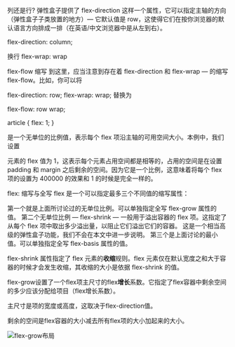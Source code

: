 列还是行?
弹性盒子提供了 flex-direction 这样一个属性，它可以指定主轴的方向（弹性盒子子类放置的地方）— 它默认值是 row，这使得它们在按你浏览器的默认语言方向排成一排（在英语/中文浏览器中是从左到右）。

flex-direction: column;



换行
flex-wrap: wrap


flex-flow 缩写
到这里，应当注意到存在着 flex-direction 和 flex-wrap — 的缩写 flex-flow。比如，你可以将

flex-direction: row;
flex-wrap: wrap;
替换为

flex-flow: row wrap;


article {
  flex: 1;
}

是一个无单位的比例值，表示每个 flex 项沿主轴的可用空间大小。本例中，我们设置 <article> 元素的 flex 值为 1，这表示每个元素占用空间都是相等的，占用的空间是在设置 padding 和 margin 之后剩余的空间。因为它是一个比例，这意味着将每个 flex 项的设置为 400000 的效果和 1 的时候是完全一样的。


flex: 缩写与全写
flex 是一个可以指定最多三个不同值的缩写属性：

第一个就是上面所讨论过的无单位比例。可以单独指定全写 flex-grow 属性的值。
第二个无单位比例 — flex-shrink — 一般用于溢出容器的 flex 项。这指定了从每个 flex 项中取出多少溢出量，以阻止它们溢出它们的容器。 这是一个相当高级的弹性盒子功能，我们不会在本文中进一步说明。
第三个是上面讨论的最小值。可以单独指定全写 flex-basis 属性的值。



flex-shrink 属性指定了 flex 元素的**收缩**规则。flex 元素仅在默认宽度之和大于容器的时候才会发生收缩，其收缩的大小是依据 flex-shrink 的值。


flex-grow设置了一个flex项主尺寸的flex**增长**系数。它指定了flex容器中剩余空间的多少应该分配给项目（flex增长系数）。

主尺寸是项的宽度或高度，这取决于flex-direction值。

剩余的空间是flex容器的大小减去所有flex项的大小加起来的大小。


![flex-grow布局](https://tva1.sinaimg.cn/large/0081Kckwgy1gkk4oebj3fj30wh0u0jt7.jpg)

























